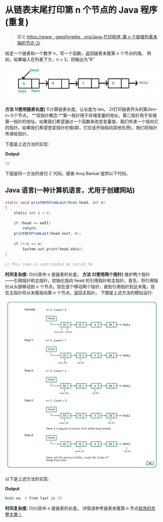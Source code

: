 # 从链表末尾打印第 n 个节点的 Java 程序(重复)

> 原文:[https://www . geesforgeks . org/Java-打印程序-第 n 个链接列表末端的节点-2/](https://www.geeksforgeeks.org/java-program-for-printing-nth-node-from-the-end-of-a-linked-list-2/)

给定一个链表和一个数字 n，写一个函数，返回链表末尾第 n 个节点的值。
例如，如果输入在列表下方，n = 3，则输出为“B”

[![linkedlist](img/d97a233bf3c89e80c46e6a3193e851d6.png)](https://media.geeksforgeeks.org/wp-content/cdn-uploads/gq/2013/03/Linkedlist.png)

**方法 1(使用链表长度)**
1)计算链表长度。让长度为 len。
2)打印链表开头的第(len–n+1)个节点。
**双指针概念:**第一指针用于存储变量的地址，第二指针用于存储第一指针的地址。如果我们希望通过一个函数来改变变量值，我们传递一个指向它的指针。如果我们希望改变指针的值(即，它应该开始指向其他东西)，我们将指针传递给指针。

下面是上述方法的实现:

**Output**

```java
35
```

下面是同一方法的递归 C 代码。感谢 Anuj Bansal 提供以下代码。

## Java 语言(一种计算机语言，尤用于创建网站)

```java
static void printNthFromLast(Node head, int n)
{
    static int i = 0;

    if (head == null)
        return;
    printNthFromLast(head.next, n);

    if (++i == n)
        System.out.print(head.data);
}

// This code is contributed by rutvik_56.
```

**时间复杂度:** O(n)其中 n 是链表的长度。
**方法 2(使用两个指针)**
维护两个指针——引用指针和主指针。初始化指向 head 的引用指针和主指针。首先，将引用指针从头部移动到 n 个节点。现在逐个移动两个指针，直到引用指针到达末尾。现在主指针将从末尾指向第 n 个节点。返回主指针。
下图是上述方法的模拟运行:

![](img/a7e7b659e3e37b820d0b357869203bd0.png)

以下是上述方法的实现:

**Output**

```java
Node no. 4 from last is 35 
```

**时间复杂度:** O(n)其中 n 是链表的长度。
详情请参考链表末尾第 n 节点[程序的完整文章！](https://www.geeksforgeeks.org/nth-node-from-the-end-of-a-linked-list/)